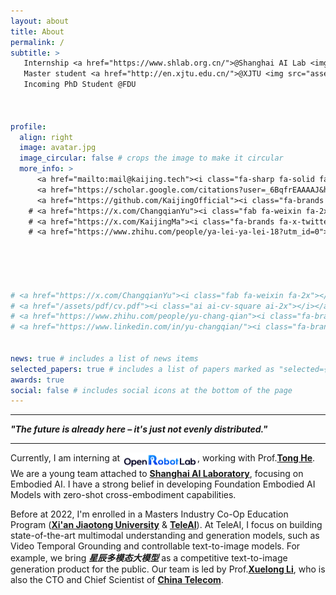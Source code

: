 ```yaml
---
layout: about
title: About
permalink: /
subtitle: >
   Internship <a href="https://www.shlab.org.cn/">@Shanghai AI Lab <img src="assets/img/ailab.png" alt="logo of shailab" style="display:inline; width:30px; height:20px;"></a>, <br>
   Master student <a href="http://en.xjtu.edu.cn/">@XJTU <img src="assets/img/a4-2xbred.png" alt="logo of xjtu" style="display:inline; width:70px; height:20px;"></a> with <a href="https://www.teleagi.cn">@TeleAI <img src="assets/img/teleai.png" alt="logo of TeleAI" style="display:inline; width:20px; height:20px;"></a>, <br>
   Incoming PhD Student @FDU



profile:
  align: right
  image: avatar.jpg
  image_circular: false # crops the image to make it circular
  more_info: >
      <a href="mailto:mail@kaijing.tech"><i class="fa-sharp fa-solid fa-at fa-2x"></i></a>
      <a href="https://scholar.google.com/citations?user=_6BqfrEAAAAJ&hl=en"><i class="fa-brands fa-google fa-2x"></i></a> 
      <a href="https://github.com/KaijingOfficial"><i class="fa-brands fa-github fa-2x"></i></a>
    # <a href="https://x.com/ChangqianYu"><i class="fab fa-weixin fa-2x"></i></a>
    # <a href="https://x.com/KaijingMa"><i class="fa-brands fa-x-twitter fa-2x"></i></a>
    # <a href="https://www.zhihu.com/people/ya-lei-ya-lei-18?utm_id=0"><i class="fa-brands fa-zhihu fa-2x"></i></a>

      
      


# <a href="https://x.com/ChangqianYu"><i class="fab fa-weixin fa-2x"></i></a>
# <a href="/assets/pdf/cv.pdf"><i class="ai ai-cv-square ai-2x"></i></a>   
# <a href="https://www.zhihu.com/people/yu-chang-qian"><i class="fa-brands fa-zhihu fa-2x"></i></a>
# <a href="https://www.linkedin.com/in/yu-changqian/"><i class="fa-brands fa-linkedin fa-2x"></i></a>
      

news: true # includes a list of news items
selected_papers: true # includes a list of papers marked as "selected={true}"
awards: true
social: false # includes social icons at the bottom of the page
---
```


---

**_"The future is already here – it's just not evenly distributed."_**  

---
<!-- <blockquote>“The future is already here – it's just not evenly distributed.” ― William Gibson</blockquote> -->
Currently, I am interning at <a href="https://openrobotlab.org.cn/"><img src="assets/img/robot_log_dark.png" alt="logo of robotlab" style="display:inline; width:120px; height:25px; vertical-align: top;"></a>, working with Prof.**[Tong He](https://tonghe90.github.io/)**. We are a young team attached to **[Shanghai AI Laboratory](https://www.shlab.org.cn/)**, focusing on Embodied AI. I have a strong belief in developing Foundation Embodied AI Models with zero-shot cross-embodiment capabilities.

Before at 2022, I'm enrolled in a Masters Industry Co-Op Education Program (**[Xi'an Jiaotong University](https://www.xjtu.edu.cn)** & **[TeleAI](https://www.teleagi.cn)**). At TeleAI, I focus on building state-of-the-art multimodal understanding and generation models, such as Video Temporal Grounding and controllable text-to-image models. For example, we bring ***星辰多模态大模型*** as a competitive text-to-image generation product for the public. Our team is led by Prof.**[Xuelong Li](https://scholar.google.com/citations?user=ahUibskAAAAJ&hl=en)**, who is also the CTO and Chief Scientist of **[China Telecom](https://www.chinatelecomglobal.com/)**.




